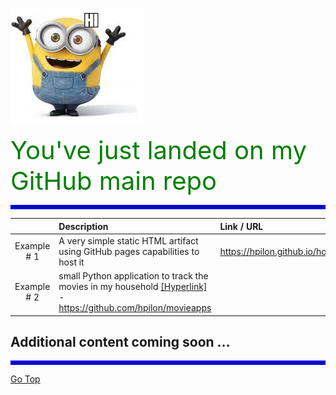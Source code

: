 ![!](img/minion_hi.png)

<span style="font-size: 40px;color:green"> You've just landed on my GitHub main repo</span>

<a name="Top"></a>

<hr style="border:3px solid blue"> </hr>

| |Description |Link / URL|
| :---: | :--- | :--- |
| Example # 1 | A very simple static HTML artifact using GitHub pages capabilities to host it |https://hpilon.github.io/homepageweb/ |
| Example # 2 | small Python application to track the movies in my household [[Hyperlink]](https://github.com/hpilon/movieapps) - https://github.com/hpilon/movieapps |

## Additional content coming soon ...

<hr style="border:3px solid blue"> </hr>

[Go Top](#Top)
